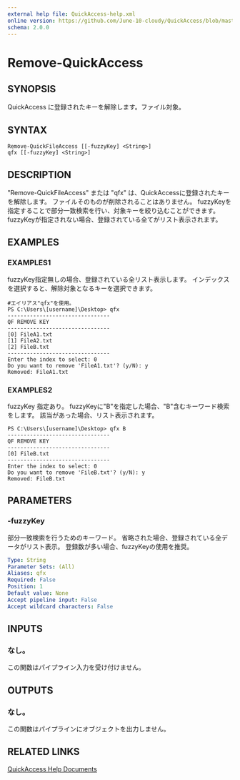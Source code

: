 ```yaml
---
external help file: QuickAccess-help.xml
online version: https://github.com/June-10-cloudy/QuickAccess/blob/master/help/ja-JP/QuickAccess-help.xml
schema: 2.0.0
---
```

# Remove-QuickAccess
## SYNOPSIS
QuickAccess に登録されたキーを解除します。ファイル対象。
## SYNTAX
```
Remove-QuickFileAccess [[-fuzzyKey] <String>]
qfx [[-fuzzyKey] <String>]
```
## DESCRIPTION
"Remove-QuickFileAccess" または "qfx" は、QuickAccessに登録されたキーを解除します。
ファイルそのものが削除されることはありません。
fuzzyKeyを指定することで部分一致検索を行い、対象キーを絞り込むことができます。
fuzzyKeyが指定されない場合、登録されている全てがリスト表示されます。
## EXAMPLES
### EXAMPLES1
fuzzyKey指定無しの場合、登録されている全リスト表示します。
インデックスを選択すると、解除対象となるキーを選択できます。
```
#エイリアス"qfx"を使用。
PS C:\Users\[username]\Desktop> qfx
--------------------------------
QF REMOVE KEY
--------------------------------
[0] FileA1.txt
[1] FileA2.txt
[2] FileB.txt
--------------------------------
Enter the index to select: 0
Do you want to remove 'FileA1.txt'? (y/N): y
Removed: FileA1.txt
```
### EXAMPLES2
fuzzyKey 指定あり。
fuzzyKeyに"B"を指定した場合、"B"含むキーワード検索をします。
該当があった場合、リスト表示されます。
```
PS C:\Users\[username]\Desktop> qfx B
--------------------------------
QF REMOVE KEY
--------------------------------
[0] FileB.txt
--------------------------------
Enter the index to select: 0
Do you want to remove 'FileB.txt'? (y/N): y
Removed: FileB.txt
```
## PARAMETERS
### -fuzzyKey
部分一致検索を行うためのキーワード。
省略された場合、登録されている全データがリスト表示。
登録数が多い場合、fuzzyKeyの使用を推奨。
```yaml
Type: String
Parameter Sets: (All)
Aliases: qfx
Required: False
Position: 1
Default value: None
Accept pipeline input: False
Accept wildcard characters: False
```
## INPUTS
### なし。
この関数はパイプライン入力を受け付けません。
## OUTPUTS
### なし。
この関数はパイプラインにオブジェクトを出力しません。
## RELATED LINKS
[QuickAccess Help Documents](https://github.com/June-10-cloudy/QuickAccess-Help)
